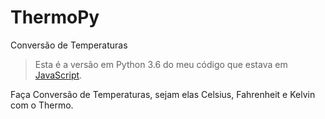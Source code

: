 # ThermoPy
Conversão de Temperaturas

> Esta é a versão em Python 3.6 do meu código que estava em [JavaScript](https://github.com/gkal19/ThermoCLI).

Faça Conversão de Temperaturas, sejam elas Celsius, Fahrenheit e Kelvin com o Thermo.

